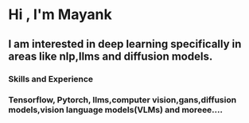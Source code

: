 # Hi , I'm Mayank 

## I am interested in deep learning specifically in areas like nlp,llms and diffusion models.

### Skills and Experience

### Tensorflow, Pytorch, llms,computer vision,gans,diffusion models,vision language models(VLMs) and moreee....


